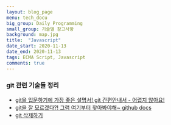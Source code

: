```yaml
---
layout: blog_page
menu: tech_docu
big_group: Daily Programming
small_group: 기술별 참고사항
background: map.jpg
title:  "Javascript"
date_start: 2020-11-13
date_end: 2020-11-13
tags: ECMA Script, Javascript
comments: true
---
```


### git 관련 기술들 정리
- [git을 입문하기에 가장 좋은 설명서! git 간편안내서 - 어렵지 않아요!](https://rogerdudler.github.io/git-guide/index.ko.html)
- [git을 잘 모르겠다?! 그럼 여기부터 찾아봐야해~ github docs](https://docs.github.com/en/github/using-git/removing-a-remote)
- [git 삭제하기](https://stackoverflow.com/questions/1514054/how-do-i-delete-a-local-repository-in-git)